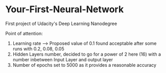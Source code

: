 # Your-First-Neural-Network

First project of Udacity's Deep Learning Nanodegree

Point of attention:

1) Learning rate --> Proposed value of 0.1 found acceptable after some runs with 0.2, 0.08, 0.05
2) Hidden Layers number, decided to go for a power of 2 here (16) with a number inbetween Input Layer and output layer 
3) Number of epochs set to 5000 as it provides a reasonable accuracy
